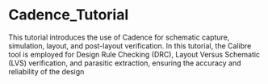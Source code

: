 # Cadence_Tutorial
This tutorial introduces the use of Cadence for schematic capture, simulation, layout, and post-layout verification. In this tutorial, the Calibre tool is employed for Design Rule Checking (DRC), Layout Versus Schematic (LVS) verification, and parasitic extraction, ensuring the accuracy and reliability of the design
